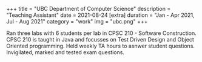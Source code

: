 +++
title = "UBC Department of Computer Science"
description = "Teaching Assistant"
date = 2021-08-24
[extra]
duration = "Jan - Apr 2021, Jul - Aug 2021"
category = "work"
img = "ubc.png"
+++

Ran three labs with 6 students per lab in CPSC 210 - Software Construction. CPSC 210 is taught in Java and focusses on Test Driven Design and Object Oriented programming. Held weekly TA hours to asnwer student questions. Invigilated, marked and tested exam questions. 
